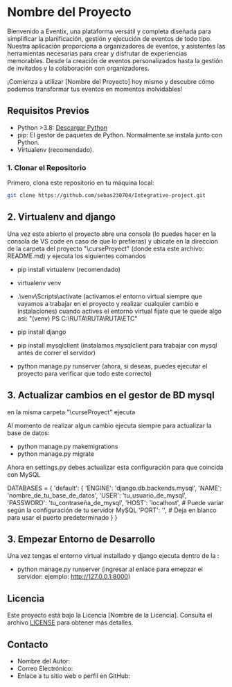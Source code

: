 # Nombre del Proyecto

Bienvenido a Eventix, una plataforma versátil y completa diseñada para simplificar la planificación, gestión y ejecución de eventos de todo tipo. Nuestra aplicación proporciona a organizadores de eventos, y asistentes las herramientas necesarias para crear y disfrutar de experiencias memorables. Desde la creación de eventos personalizados hasta la gestión de invitados y la colaboración con organizadores.

¡Comienza a utilizar [Nombre del Proyecto] hoy mismo y descubre cómo podemos transformar tus eventos en momentos inolvidables!
## Requisitos Previos

- Python >3.8: [Descargar Python](https://www.python.org/downloads/)
- pip: El gestor de paquetes de Python. Normalmente se instala junto con Python.
- Virtualenv (recomendado).


### 1. Clonar el Repositorio

Primero, clona este repositorio en tu máquina local:

```bash
git clone https://github.com/sebas230704/Integrative-project.git

```

## 2. Virtualenv and django

Una vez este abierto el proyecto abre una consola (lo puedes hacer en la consola de VS code en caso de que lo prefieras) y ubicate
en la direccion de la carpeta del proyecto "\curseProyect" (donde esta este archivo: README.md) y ejecuta los siguientes comandos

- pip install virtualenv  (recomendado)
- virtualenv venv
- .\venv\Scripts\activate   (activamos el entorno virtual siempre que vayamos a trabajar en el proyecto y realizar cualquier cambio e instalaciones)
   cuando actives el entorno virtual fijate que te quede algo asi: "(venv) PS C:\RUTA\RUTA\RUTA\ETC"
    
- pip install django
- pip install mysqlclient      (instalamos mysqlclient para trabajar con mysql antes de correr el servidor)
- python manage.py runserver   (ahora, si deseas, puedes ejecutar el proyecto para verificar que todo este correcto)


## 3. Actualizar cambios en el gestor de BD mysql

en la misma carpeta "\curseProyect"  ejecuta

 Al momento de realizar algun cambio ejecuta siempre para actualizar la base de datos:

 - python manage.py makemigrations
 - python manage.py migrate

Ahora en settings.py debes actualizar esta configuración para que coincida con MySQL

DATABASES = {
    'default': {
        'ENGINE': 'django.db.backends.mysql',
        'NAME': 'nombre_de_tu_base_de_datos',
        'USER': 'tu_usuario_de_mysql',
        'PASSWORD': 'tu_contraseña_de_mysql',
        'HOST': 'localhost',  # Puede variar según la configuración de tu servidor MySQL
        'PORT': '',           # Deja en blanco para usar el puerto predeterminado
    }
}


## 3. Empezar Entorno de Desarrollo

Una vez tengas el entorno virtual installado y django ejecuta dentro de la :

- python manage.py runserver (ingresar al enlace para emepzar el servidor: ejemplo: http://127.0.0.1:8000)

 
## Licencia

Este proyecto está bajo la Licencia [Nombre de la Licencia]. Consulta el archivo [LICENSE](LICENSE) para obtener más detalles.

## Contacto

- Nombre del Autor: 
- Correo Electrónico:
- Enlace a tu sitio web o perfil en GitHub: 



